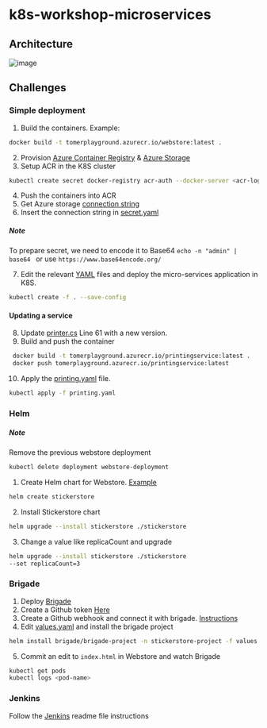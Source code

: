 # k8s-workshop-microservices

## Architecture

![image](https://user-images.githubusercontent.com/17064840/35954452-b18fbdbe-0cc4-11e8-952d-cb5d3aee2341.png)

## Challenges

### Simple deployment

1. Build the containers. Example: 
```sh
docker build -t tomerplayground.azurecr.io/webstore:latest .
```
2. Provision [Azure Container Registry](https://docs.microsoft.com/en-us/azure/aks/tutorial-kubernetes-prepare-acr) & [Azure Storage](https://docs.microsoft.com/en-us/cli/azure/storage/account?view=azure-cli-latest#az_storage_account_create)
3. Setup ACR in the K8S cluster 
```sh
kubectl create secret docker-registry acr-auth --docker-server <acr-login-server> --docker-username <service-principal-ID> --docker-password <service-principal-password> --docker-email <email-address>
```
4. Push the containers into ACR
5. Get Azure storage [connection string](https://docs.microsoft.com/en-us/cli/azure/storage/account?view=azure-cli-latest#az_storage_account_show_connection_string)
6. Insert the connection string in [secret.yaml](/Deployment/YAML/secret.YAML)
##### Note
To prepare secret, we need to encode it to Base64
`echo -n "admin" | base64 ` or use `https://www.base64encode.org/`

7. Edit the relevant [YAML](/Deployment/YAML) files and deploy the micro-services application in K8S.
```sh
kubectl create -f . --save-config
```

#### Updating a service

8. Update [printer.cs](PrintingService/printer.cs#L61) Line 61 with a new version.
9. Build and push the container 
```sh
 docker build -t tomerplayground.azurecr.io/printingservice:latest .
 docker push tomerplayground.azurecr.io/printingservice:latest
```
10. Apply the [printing.yaml](/Deployment/YAML/printing.yaml) file.
```sh
kubectl apply -f printing.yaml
```

### Helm

##### Note
Remove the previous webstore deployment
```sh
kubectl delete deployment webstore-deployment
```

1. Create Helm chart for Webstore. [Example](/Deployment/Helm)
```sh
helm create stickerstore
```
2. Install Stickerstore chart
```sh
helm upgrade --install stickerstore ./stickerstore
```
3. Change a value like replicaCount and upgrade 
```sh
helm upgrade --install stickerstore ./stickerstore
--set replicaCount=3
```

### Brigade
1. Deploy [Brigade](https://github.com/Azure/brigade#quickstart)
2. Create a Github token [Here](https://help.github.com/articles/creating-a-personal-access-token-for-the-command-line/)
3. Create a Github webhook and connect it with brigade. [Instructions](https://github.com/Azure/brigade/blob/master/docs/topics/github.md)
4. Edit [values.yaml](/Deployment/Brigade/values.yaml) and install the brigade project 
```sh
helm install brigade/brigade-project -n stickerstore-project -f values.yaml
```

5. Commit an edit to `index.html` in Webstore and watch Brigade
```sh
kubectl get pods
kubectl logs <pod-name>
```

### Jenkins

Follow the [Jenkins](/Deployment/Jenkins/Jenkins.MD) readme file instructions
